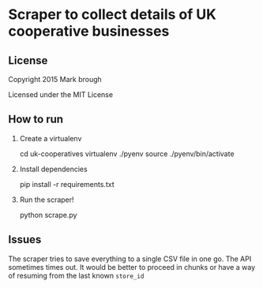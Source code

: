 # Scraper to collect details of UK cooperative businesses

## License

Copyright 2015 Mark brough

Licensed under the MIT License

## How to run

1. Create a virtualenv
    
    cd uk-cooperatives
    virtualenv ./pyenv
    source ./pyenv/bin/activate

2. Install dependencies
    
    pip install -r requirements.txt

3. Run the scraper!
    
    python scrape.py

## Issues

The scraper tries to save everything to a single CSV file in one go. The API sometimes times out. It would be better to proceed in chunks or have a way of resuming from the last known `store_id`

